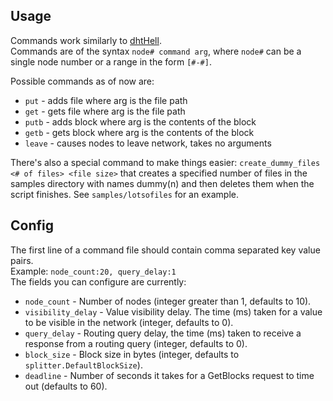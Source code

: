 ## Usage
Commands work similarly to [dhtHell](https://github.com/whyrusleeping/dhtHell).  
Commands are of the syntax `node# command arg`, where `node#` can be a single node number or a range in the form `[#-#]`.

Possible commands as of now are:  

* `put` - adds file where arg is the file path  
* `get` - gets file where arg is the file path  
* `putb` - adds block where arg is the contents of the block  
* `getb` - gets block where arg is the contents of the block  
* `leave` - causes nodes to leave network, takes no arguments

There's also a special command to make things easier: `create_dummy_files <# of files> <file size>`  that creates a specified number of files in the samples directory with names dummy(n) and then deletes them when the script finishes.  See `samples/lotsofiles` for an example.  

## Config
The first line of a command file should contain comma separated key value pairs.  
Example: `node_count:20, query_delay:1`  
The fields you can configure are currently:  

* `node_count` - Number of nodes (integer greater than 1, defaults to 10).  
* `visibility_delay` - Value visibility delay. The time (ms) taken for a value to be visible in the network (integer, defaults to 0).  
* `query_delay` - Routing query delay, the time (ms) taken to receive a response from a routing query (integer, defaults to 0).  
* `block_size` - Block size in bytes (integer, defaults to `splitter.DefaultBlockSize`).
* `deadline` - Number of seconds it takes for a GetBlocks request to time out (defaults to 60).
